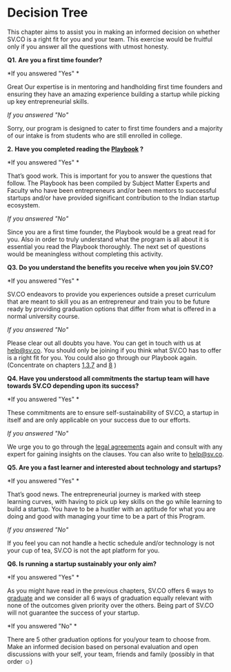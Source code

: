 # Decision Tree

This chapter aims to assist you in making an informed decision on whether SV.CO is a right fit for you and your team. This exercise would be fruitful only if you answer all the questions with utmost honesty.

**Q1.** **Are you a first time founder?**

*If you answered "Yes" *

Great Our expertise is in mentoring and handholding first time founders and ensuring they have an amazing experience building a startup while picking up key entrepreneurial skills.

*If you answered "No"*

Sorry, our program is designed to cater to first time founders and a majority of our intake is from students who are still enrolled in college.

**2.** **Have you completed reading the [Playbook](playbook.sv.co) ?**

*If you answered "Yes" * 

That’s good work. This is important for you to answer the questions that follow. The Playbook has been compiled by Subject Matter Experts and Faculty who have been entrepreneurs and/or been mentors to successful startups and/or have provided significant contribution to the Indian startup ecosystem.

*If you answered "No"*

Since you are a first time founder, the Playbook would be a great read for you. Also in order to truly understand what the program is all about it is essential you read the Playbook thoroughly. The next set of questions would be meaningless without completing this activity. 

**Q3. Do you understand the benefits you receive when you join SV.CO?**

*If you answered "Yes" * 

SV.CO endeavors to provide you experiences outside a preset curriculum that are meant to skill you as an entrepreneur and train you to be future ready by providing graduation options that differ from what is offered in a normal university course.

*If you answered "No"*

Please clear out all doubts you have. You can get in touch with us at help@sv.co. You should only be joining if you think what SV.CO has to offer is a right fit for you. You could also go through our Playbook again.
(Concentrate on chapters [1](http://playbook.sv.co/1-partnership.html),[3](http://playbook.sv.co/3-verified-timelines.html),[7](http://playbook.sv.co/7-graduation.html) and [8](http://playbook.sv.co/8-perks.html) )

**Q4. Have you understood all commitments the startup team will have towards SV.CO depending upon its success?**

*If you answered "Yes" * 

These commitments are to ensure self-sustainability of SV.CO, a startup in itself and are only applicable on your success due to our efforts.

*If you answered "No"*

We urge you to go through the [legal agreements](http://playbook.sv.co/2-legal-agreement.html) again and consult with any expert for gaining insights on the clauses. You can also write to help@sv.co.

**Q5. Are you a fast learner and interested about technology and startups?**

*If you answered "Yes" * 

That’s good news. The entrepreneurial journey is marked with steep learning curves, with having to pick up key skills on the go while learning to build a startup. You have to be a hustler with an aptitude for what you are doing and good with managing your time to be a part of this Program.

*If you answered "No"*

If you feel you can not handle a hectic schedule  and/or technology is not your cup of tea, SV.CO is not the apt platform for you.

**Q6. Is running a startup sustainably your only aim?**

*If you answered "Yes" * 

As you might have read in the previous chapters, SV.CO offers 6 ways to [graduate](http://playbook.sv.co/7-graduation.html) and we consider all 6 ways of graduation equally relevant with none of the outcomes given priority over the others. Being part of SV.CO will not guarantee the success of your startup.

*If you answered "No" * 

There are 5 other graduation options for you/your team to choose from. Make an informed decision based on personal evaluation and open discussions with your self, your team, friends and family (possibly in that order ☺)

